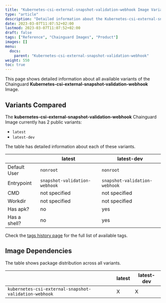 ```yaml
---
title: "Kubernetes-csi-external-snapshot-validation-webhook Image Variants"
type: "article"
description: "Detailed information about the Kubernetes-csi-external-snapshot-validation-webhookChainguard Image variants"
date: 2023-03-07T11:07:52+02:00
lastmod: 2023-03-07T11:07:52+02:00
draft: false
tags: ["Reference", "Chainguard Images", "Product"]
images: []
menu:
  docs:
    parent: "Kubernetes-csi-external-snapshot-validation-webhook"
weight: 550
toc: true
---
```


This page shows detailed information about all available variants of the Chainguard **Kubernetes-csi-external-snapshot-validation-webhook** Image.

## Variants Compared
The **kubernetes-csi-external-snapshot-validation-webhook** Chainguard Image currently has 2 public variants: 

- `latest`
- `latest-dev`

The table has detailed information about each of these variants.

|              | latest                        | latest-dev                    |
|--------------|-------------------------------|-------------------------------|
| Default User | `nonroot`                     | `nonroot`                     |
| Entrypoint   | `snapshot-validation-webhook` | `snapshot-validation-webhook` |
| CMD          | not specified                 | not specified                 |
| Workdir      | not specified                 | not specified                 |
| Has apk?     | no                            | yes                           |
| Has a shell? | no                            | yes                           |

Check the [tags history page](/chainguard/chainguard-images/reference/kubernetes-csi-external-snapshot-validation-webhook/tags_history/) for the full list of available tags.
## Image Dependencies
The table shows package distribution across all variants.

|                                                       | latest | latest-dev |
|-------------------------------------------------------|--------|------------|
| `kubernetes-csi-external-snapshot-validation-webhook` | X      | X          |
